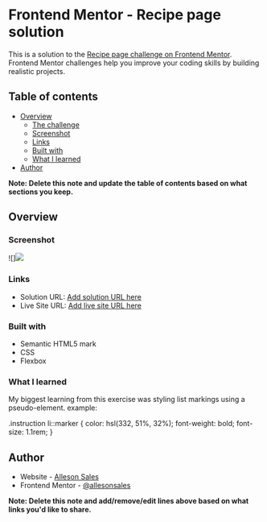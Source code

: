 # Frontend Mentor - Recipe page solution

This is a solution to the [Recipe page challenge on Frontend Mentor](https://www.frontendmentor.io/challenges/recipe-page-KiTsR8QQKm). Frontend Mentor challenges help you improve your coding skills by building realistic projects. 

## Table of contents

- [Overview](#overview)
  - [The challenge](#the-challenge)
  - [Screenshot](#screenshot)
  - [Links](#links)
  - [Built with](#built-with)
  - [What I learned](#what-i-learned)
- [Author](#allesonsales)

**Note: Delete this note and update the table of contents based on what sections you keep.**

## Overview

### Screenshot

![]<img src="design/print.jpg">


### Links

- Solution URL: [Add solution URL here](https://your-solution-url.com)
- Live Site URL: [Add live site URL here](https://your-live-site-url.com)


### Built with

- Semantic HTML5 mark
- CSS 
- Flexbox


### What I learned

My biggest learning from this exercise was styling list markings using a pseudo-element. example:


.instruction li::marker {
    color: hsl(332, 51%, 32%);
    font-weight: bold;
    font-size: 1.1rem;
}


## Author

- Website - [Alleson Sales](https://www.allesonsales.com)
- Frontend Mentor - [@allesonsales](https://www.frontendmentor.io/profile/allesonsales)


**Note: Delete this note and add/remove/edit lines above based on what links you'd like to share.**


